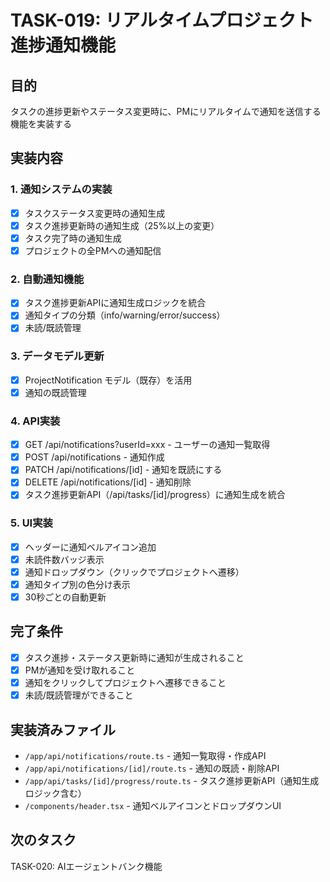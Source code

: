 # TASK-019: リアルタイムプロジェクト進捗通知機能

## 目的
タスクの進捗更新やステータス変更時に、PMにリアルタイムで通知を送信する機能を実装する

## 実装内容

### 1. 通知システムの実装
- [x] タスクステータス変更時の通知生成
- [x] タスク進捗更新時の通知生成（25%以上の変更）
- [x] タスク完了時の通知生成
- [x] プロジェクトの全PMへの通知配信

### 2. 自動通知機能
- [x] タスク進捗更新APIに通知生成ロジックを統合
- [x] 通知タイプの分類（info/warning/error/success）
- [x] 未読/既読管理

### 3. データモデル更新
- [x] ProjectNotification モデル（既存）を活用
- [x] 通知の既読管理

### 4. API実装
- [x] GET /api/notifications?userId=xxx - ユーザーの通知一覧取得
- [x] POST /api/notifications - 通知作成
- [x] PATCH /api/notifications/[id] - 通知を既読にする
- [x] DELETE /api/notifications/[id] - 通知削除
- [x] タスク進捗更新API（/api/tasks/[id]/progress）に通知生成を統合

### 5. UI実装
- [x] ヘッダーに通知ベルアイコン追加
- [x] 未読件数バッジ表示
- [x] 通知ドロップダウン（クリックでプロジェクトへ遷移）
- [x] 通知タイプ別の色分け表示
- [x] 30秒ごとの自動更新

## 完了条件
- [x] タスク進捗・ステータス更新時に通知が生成されること
- [x] PMが通知を受け取れること
- [x] 通知をクリックしてプロジェクトへ遷移できること
- [x] 未読/既読管理ができること

## 実装済みファイル
- `/app/api/notifications/route.ts` - 通知一覧取得・作成API
- `/app/api/notifications/[id]/route.ts` - 通知の既読・削除API
- `/app/api/tasks/[id]/progress/route.ts` - タスク進捗更新API（通知生成ロジック含む）
- `/components/header.tsx` - 通知ベルアイコンとドロップダウンUI

## 次のタスク
TASK-020: AIエージェントバンク機能
